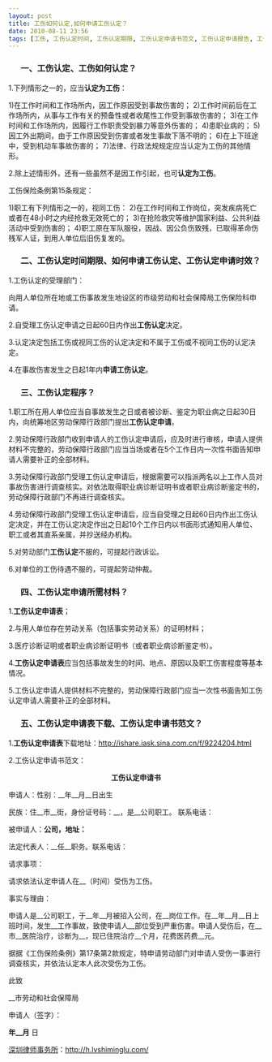 ```yaml
---
layout: post
title: 工伤如何认定,如何申请工伤认定？
date: 2010-08-11 23:56
tags: [工伤, 工伤认定时间, 工伤认定期限, 工伤认定申请书范文, 工伤认定申请报告, 工伤认定申请时效, 工伤认定申请程序材料, 工伤认定申请表下载, 工伤认定程序, 工伤认定范围, 深圳劳动法律师网]
---
```

<ol>
<h3>一、工伤认定、工伤如何认定？</h3>
</ol>
1.下列情形之一的，应当<strong>认定为工伤</strong>：

1)在工作时间和工作场所内，因工作原因受到事故伤害的；
2)工作时间前后在工作场所内，从事与工作有关的预备性或者收尾性工作受到事故伤害的；
3)在工作时间和工作场所内，因履行工作职责受到暴力等意外伤害的；
4)患职业病的；
5)因工外出期间，由于工作原因受到伤害或者发生事故下落不明的；
6)在上下班途中，受到机动车事故伤害的；
7)法律、行政法规规定应当认定为工伤的其他情形。

2.除上述情形外，还有一些虽然不是因工作引起，也可<strong>认定为工伤</strong>。

工伤保险条例第15条规定：

1)职工有下列情形之一的，视同工伤：
2)在工作时间和工作岗位，突发疾病死亡或者在48小时之内经抢救无效死亡的；
3)在抢险救灾等维护国家利益、公共利益活动中受到伤害的；
4)职工原在军队服役，因战、因公负伤致残，已取得革命伤残军人证，到用人单位后旧伤复发的。
<ol>
<h3>二、工伤认定时间期限、如何申请工伤认定、工伤认定申请时效？</h3>
</ol>
1.工伤认定的受理部门：

向用人单位所在地或工伤事故发生地设区的市级劳动和社会保障局工伤保险科申请。

2.自受理工伤认定申请之日起60日内作出<strong>工伤认定</strong>决定。

3.认定决定包括工伤或视同工伤的认定决定和不属于工伤或不视同工伤的认定决定。

4.在事故伤害发生之日起1年内<strong>申请工伤认定</strong>。
<ol>
<h3>三、工伤认定程序？</h3>
</ol>
1.职工所在用人单位应当自事故发生之日或者被诊断、鉴定为职业病之日起30日内，向统筹地区劳动保障行政部门提出<strong>工伤认定申请</strong>。

2.劳动保障行政部门收到申请人的工伤认定申请后，应及时进行审核，申请人提供材料不完整的，劳动保障行政部门应当当场或者在5个工作日内一次性书面告知申请人需要补正的全部材料。

3.劳动保障行政部门受理工伤认定申请后，根据需要可以指派两名以上工作人员对事故伤害进行调查核实。对依法取得职业病诊断证明书或者职业病诊断鉴定书的，劳动保障行政部门不再进行调查核实。

4.劳动保障行政部门受理工伤认定申请后，应当自受理之日起60日内作出工伤认定决定，并在工伤认定决定作出之日起10个工作日内以书面形式通知用人单位、职工或者其直系亲属，并抄送经办机构。

5.对劳动部门<strong>工伤认定</strong>不服的，可提起行政诉讼。

6.对单位的工伤待遇不服的，可提起劳动仲裁。
<ol>
<h3>四、工伤认定申请所需材料？</h3>
</ol>
1.<strong>工伤认定申请表</strong>；

2.与用人单位存在劳动关系（包括事实劳动关系）的证明材料；

3.医疗诊断证明或者职业病诊断证明书（或者职业病诊断鉴定书）。

4.<strong>工伤认定申请表</strong>应当包括事故发生的时间、地点、原因以及职工伤害程度等基本情况。

5.工伤认定申请人提供材料不完整的，劳动保障行政部门应当一次性书面告知工伤认定申请人需要补正的全部材料。
<ol>
<h3>五、工伤认定申请表下载、工伤认定申请书范文？</h3>
</ol>
1.<strong>工伤认定申请表</strong>下载地址：<a href="http://ishare.iask.sina.com.cn/f/9224204.html" target="_blank">http://ishare.iask.sina.com.cn/f/9224204.html</a>

2.工伤认定申请书范文：
<p style="text-align: center;"><strong>工伤认定申请书</strong></p>
申请人：性别：__年__月__日出生

民族：住__市__街，身份证号码：__，是__公司职工。 联系电话：

被申请人：__公司，地址：__

法定代表人：__任__职务。联系电话：

请求事项：

请求依法认定申请人在__（时间）受伤为工伤。

事实与理由：

申请人是__公司职工，于__年__月被招入公司，在__岗位工作。在__年__月__日上班时间，发生__工作事故，致使申请人__部位受到严重伤害。申请人受伤后，在__市__医院治疗，诊断为__，现已住院治疗__个月，花费医药费__元。

据据《工伤保险条例》第17条第2款规定，特申请劳动部门对申请人受伤一事进行调查核实，并依法认定本人此次受伤为工伤。

此致

__市劳动和社会保障局

申请人（签字）：

__年__月__ 日

<a href="http://h.lvshiminglu.com/">深圳律师事务所</a>：<a href="http://h.lvshiminglu.com/">http://h.lvshiminglu.com/</a>

